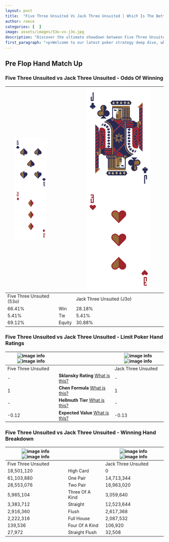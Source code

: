 ```yaml
---
layout: post
title:  "Five Three Unsuited Vs Jack Three Unsuited | Which Is The Better Hand In Poker? A Complete Guide"
author: reece
categories: [  ]
image: assets/images/53o-vs-j3o.jpg
description: "Discover the ultimate showdown between Five Three Unsuited and Jack Three Unsuited in poker! Uncover the odds, strategies, and scenarios where one hand triumphs over the other. Get ready to up your poker game with this thrilling analysis."
first_paragraph: "<p>Welcome to our latest poker strategy deep dive, where we're pitting two distinct hands against each other in a high-stakes showdown: Five Three Unsuited vs Jack Three Unsuited.</p><p>In the dynamic world of poker, every decision counts, and knowing which hand holds the upper hand is key to your success at the table.</p><p>In this article, we'll dissect these two hands, explore the scenarios where one dominates the other, and equip you with the knowledge to make strategic choices that can tip the odds in your favor.</p><p>Get ready to unravel the intriguing dynamics of these poker hands and elevate your game to new heights.</p>"
---
```




[comment]: # (sp0)

## Pre Flop Hand Match Up

<div class="table hand-ratings" markdown="1"> 



### Five Three Unsuited vs Jack Three Unsuited - Odds Of Winning


    
| ![image info](assets/images/hand1/5.png) ![image info](assets/images/hand1/3o.png) |  | ![image info](assets/images/hand2/J.png) ![image info](assets/images/hand2/3o.png) |
| -------- | -------- | -------- |
| Five Three Unsuited (53o) |  | Jack Three Unsuited (J3o) |
| 66.41% | Win | 28.18% |
| 5.41% | Tie | 5.41% |
| 69.12% | Equity | 30.88% |




[comment]: # (sp1)



### Five Three Unsuited vs Jack Three Unsuited - Limit Poker Hand Ratings


    
| ![image info](https://www.riverpairs.com/assets/images/hand1/5.png) ![image info](https://www.riverpairs.com/assets/images/hand1/3o.png) |  | ![image info](https://www.riverpairs.com/assets/images/hand2/J.png) ![image info](https://www.riverpairs.com/assets/images/hand2/3o.png) |
| -------- | -------- | -------- |
| Five Three Unsuited |  | Jack Three Unsuited |
| - | **Sklansky Rating** [What is this?](/sklansky-rating-explained) | - |
| 1 | **Chen Formula** [What is this?](/chen-formula-explained) | 1 |
| - | **Hellmuth Tier** [What is this?](/Hellmuth-tier-explained) | - |
| -0.12 | **Expected Value** [What is this?](/expected-value-explained) | -0.13 |




[comment]: # (sp2)



### Five Three Unsuited vs Jack Three Unsuited - Winning Hand Breakdown


    
| ![image info](https://www.riverpairs.com/assets/images/hand1/5.png) ![image info](https://www.riverpairs.com/assets/images/hand1/3o.png) |  | ![image info](https://www.riverpairs.com/assets/images/hand2/J.png) ![image info](https://www.riverpairs.com/assets/images/hand2/3o.png) |
| -------- | -------- | -------- |
| Five Three Unsuited |  | Jack Three Unsuited |
| 18,501,120 | High Card | 0 |
| 61,103,880 | One Pair | 14,713,344 |
| 28,553,076 | Two Pair | 16,963,020 |
| 5,965,104 | Three Of A Kind | 3,059,640 |
| 3,383,712 | Straight | 12,523,644 |
| 2,916,360 | Flush | 2,617,368 |
| 2,222,316 | Full House | 2,087,532 |
| 139,536 | Four Of A Kind | 106,920 |
| 27,972 | Straight Flush | 32,508 |




[comment]: # (sp3)



</div>

[comment]: # (sp4)



[comment]: # (sp5)

